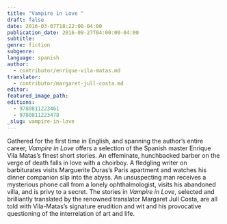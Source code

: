 ```yaml
---
title: "Vampire in Love "
draft: false
date: 2016-03-07T18:22:00-04:00
publication_date: 2016-09-27T04:00:00-04:00
subtitle:
genre: fiction
subgenre:
language: spanish
author:
  - contributor/enrique-vila-matas.md
translator:
  - contributor/margaret-jull-costa.md
editor:
featured_image_path:
editions:
  - 9780811223461
  - 9780811223478
_slug: vampire-in-love
---
```


Gathered for the first time in English, and spanning the author’s entire career, _Vampire in Love_ offers a selection of the Spanish master Enrique Vila Matas’s finest short stories. An effeminate, hunchbacked barber on the verge of death falls in love with a choirboy. A fledgling writer on barbiturates visits Marguerite Duras’s Paris apartment and watches his dinner companion slip into the abyss. An unsuspecting man receives a mysterious phone call from a lonely ophthalmologist, visits his abandoned villa, and is privy to a secret. The stories in _Vampire in Love_, selected and brilliantly translated by the renowned translator Margaret Jull Costa, are all told with Vila-Matas’s signature erudition and wit and his provocative questioning of the interrelation of art and life.

